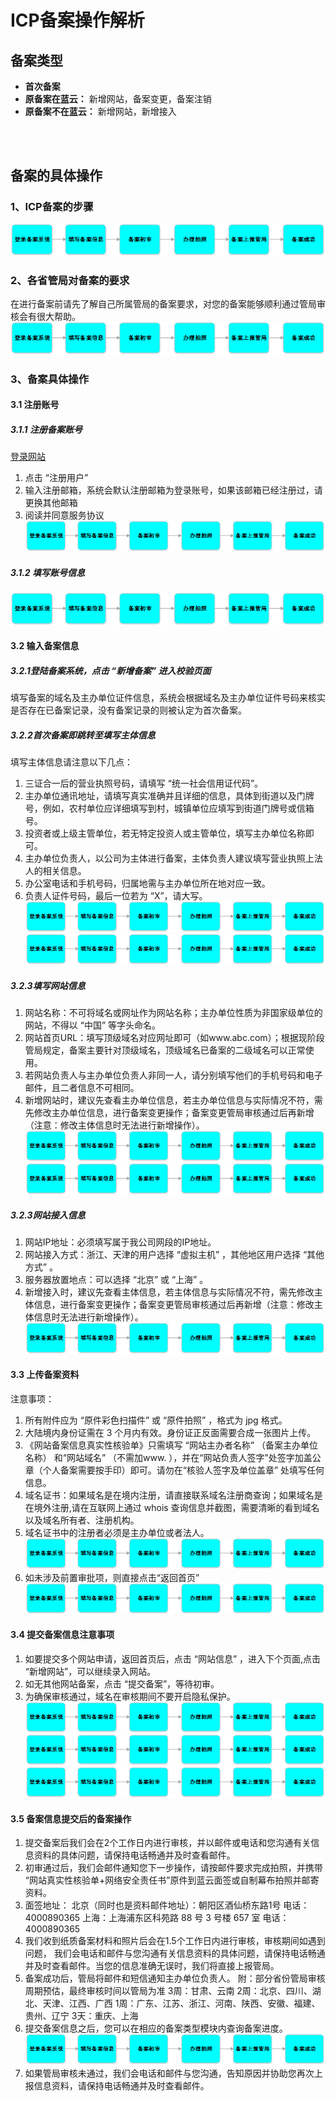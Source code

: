 <properties
	pageTitle="首次备案 | Azure"
	description="ICP"
	services="icp-backup"
	documentationCenter=""
	authors="will"
	manager="edwinc"
	editor=""
	tags="icp-backup"/>

<tags
	ms.service="icp-backup"
	ms.workload=""
	ms.tgt_pltfrm=""
	ms.devlang="na"
	ms.topic="article"
	ms.date="01/18/2017"
	wacn.date="01/18/2017"
	wacn.lang="cn" 
	ms.author="will"/>


# ICP备案操作解析

## 备案类型

- **首次备案** 
- **原备案在蓝云：** 新增网站，备案变更，备案注销
- **原备案不在蓝云：** 新增网站，新增接入
</br>
</br>

## 备案的具体操作
### 1、ICP备案的步骤
![procedure](./media/procedure.png)
### 2、各省管局对备案的要求
在进行备案前请先了解自己所属管局的备案要求，对您的备案能够顺利通过管局审核会有很大帮助。
![procedure](./media/procedure.png)
### 3、备案具体操作

#### 3.1 注册账号
##### 3.1.1 注册备案账号
[登录网站](http://icp.cloud.21vianet.com)
1. 点击 “注册用户”
2. 输入注册邮箱，系统会默认注册邮箱为登录账号，如果该邮箱已经注册过，请更换其他邮箱
3. 阅读并同意服务协议
![procedure](./media/procedure.png)

##### 3.1.2 填写账号信息
![procedure](./media/procedure.png)

#### 3.2 输入备案信息
##### 3.2.1登陆备案系统，点击 “新增备案” 进入校验页面

填写备案的域名及主办单位证件信息，系统会根据域名及主办单位证件号码来核实是否存在已备案记录，没有备案记录的则被认定为首次备案。
##### 3.2.2首次备案即跳转至填写主体信息
填写主体信息请注意以下几点：
1. 三证合一后的营业执照号码，请填写 “统一社会信用证代码”。
2. 主办单位通讯地址，请填写真实准确并且详细的信息，具体到街道以及门牌号，例如，农村单位应详细填写到村，城镇单位应填写到街道门牌号或信箱号。
3. 投资者或上级主管单位，若无特定投资人或主管单位，填写主办单位名称即可。
4. 主办单位负责人，以公司为主体进行备案，主体负责人建议填写营业执照上法人的相关信息。
5. 办公室电话和手机号码，归属地需与主办单位所在地对应一致。
6. 负责人证件号码，最后一位若为 “X”，请大写。
![procedure](./media/procedure.png)
![procedure](./media/procedure.png)

##### 3.2.3填写网站信息
1. 网站名称：不可将域名或网址作为网站名称；主办单位性质为非国家级单位的网站，不得以 “中国” 等字头命名。
2. 网站首页URL：填写顶级域名对应网址即可（如www.abc.com）；根据现阶段管局规定，备案主要针对顶级域名，顶级域名已备案的二级域名可以正常使用。
3. 若网站负责人与主办单位负责人非同一人，请分别填写他们的手机号码和电子邮件，且二者信息不可相同。
4. 新增网站时，建议先查看主办单位信息，若主办单位信息与实际情况不符，需先修改主办单位信息，进行备案变更操作；备案变更管局审核通过后再新增（注意：修改主体信息时无法进行新增操作）。
![procedure](./media/procedure.png)
![procedure](./media/procedure.png)

##### 3.2.3网站接入信息
1. 网站IP地址：必须填写属于我公司网段的IP地址。
2. 网站接入方式：浙江、天津的用户选择 “虚拟主机” ，其他地区用户选择 “其他方式” 。
3. 服务器放置地点：可以选择 “北京” 或 “上海” 。
4. 新增接入时，建议先查看主体信息，若主体信息与实际情况不符，需先修改主体信息，进行备案变更操作；备案变更管局审核通过后再新增（注意：修改主体信息时无法进行新增操作）。
![procedure](./media/procedure.png)

#### 3.3 上传备案资料
注意事项：
1. 所有附件应为 “原件彩色扫描件” 或 “原件拍照” ，格式为 jpg 格式。
2. 大陆境内身份证需在 3 个月内有效。身份证正反面需要合成一张图片上传。
3. 《网站备案信息真实性核验单》只需填写 “网站主办者名称” （备案主办单位名称） 和“网站域名” （不需加www. ），并在“网站负责人签字”处签字加盖公章（个人备案需要按手印）即可。请勿在“核验人签字及单位盖章” 处填写任何信息。
4. 域名证书：如果域名是在境内注册，请直接联系域名注册商查询；如果域名是在境外注册,请在互联网上通过 whois 查询信息并截图，需要清晰的看到域名以及域名所有者、注册机构。
5. 域名证书中的注册者必须是主办单位或者法人。
![procedure](./media/procedure.png)
6. 如未涉及前置审批项，则直接点击“返回首页”
![procedure](./media/procedure.png)

#### 3.4 提交备案信息注意事项
1. 如要提交多个网站申请，返回首页后，点击 “网站信息” ，进入下个页面,点击 “新增网站”，可以继续录入网站。
2. 如无其他网站备案，点击 “提交备案”，等待初审。
3. 为确保审核通过，域名在审核期间不要开启隐私保护。
![procedure](./media/procedure.png)
![procedure](./media/procedure.png)
![procedure](./media/procedure.png)

#### 3.5 备案信息提交后的备案操作
1. 提交备案后我们会在2个工作日内进行审核，并以邮件或电话和您沟通有关信息资料的具体问题，请保持电话畅通并及时查看邮件。
2. 初审通过后，我们会邮件通知您下一步操作，请按邮件要求完成拍照，并携带 “网站真实性核验单+网络安全责任书”原件到蓝云面签或自制幕布拍照并邮寄资料。
3. 面签地址：
北京（同时也是资料邮件地址）：朝阳区酒仙桥东路1号 电话：4000890365 
上海：上海浦东区科苑路 88 号 3 号楼 657 室 电话：4000890365 
4. 我们收到纸质备案材料和照片后会在1.5个工作日内进行审核，审核期间如遇到问题， 我们会电话和邮件与您沟通有关信息资料的具体问题，请保持电话畅通并及时查看邮件。当您的信息准确无误时，我们将直接上报管局。
5. 备案成功后，管局将邮件和短信通知主办单位负责人。
附：部分省份管局审核周期预估，最终审核时间以管局为准
3周：甘肃、云南
2周：北京、四川、湖北、天津、江西、广西
1周：广东、江苏、浙江、河南、陕西、安徽、福建、贵州、辽宁
3天：重庆、上海
6. 提交备案信息之后，您可以在相应的备案类型模块内查询备案进度。
![procedure](./media/procedure.png)
7. 如果管局审核未通过，我们会电话和邮件与您沟通，告知原因并协助您再次上报信息资料，请保持电话畅通并及时查看邮件。

</br>
</br>
